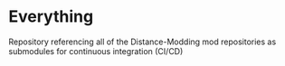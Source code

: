 # Everything
Repository referencing all of the Distance-Modding mod repositories as submodules for continuous integration (CI/CD)
